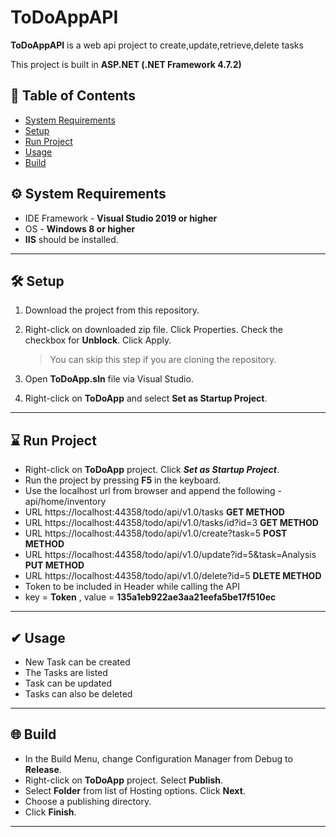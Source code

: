 # ToDoAppAPI

**ToDoAppAPI** is a web api project to create,update,retrieve,delete tasks 

This project is built in **ASP.NET  (.NET Framework 4.7.2)**


## 📒 Table of Contents 

- [System Requirements](#-system-requirements)
- [Setup](#-setup)
- [Run Project](#-run-project)
- [Usage](#-usage)
- [Build](#-build)

## ⚙ System Requirements

* IDE Framework - **Visual Studio 2019 or higher**
* OS - **Windows 8 or higher**
* **IIS** should be installed.
---
## 🛠 Setup

1. Download the project from this repository.
2. Right-click on downloaded zip file. Click Properties. Check the checkbox for **Unblock**. Click Apply.
	> You can skip this step if you are cloning the repository.
	
3. Open **ToDoApp.sln** file via Visual Studio.
4. Right-click on **ToDoApp** and select **Set as Startup Project**.

---
## ⌛ Run Project

* Right-click on **ToDoApp** project. Click _**Set as Startup Project**_.
* Run the project by pressing **F5** in the keyboard.
* Use the localhost url from browser and append the following - api/home/inventory
* URL https://localhost:44358/todo/api/v1.0/tasks     **GET METHOD**
* URL https://localhost:44358/todo/api/v1.0/tasks/id?id=3     **GET METHOD**
* URL https://localhost:44358/todo/api/v1.0/create?task=5     **POST METHOD**
* URL https://localhost:44358/todo/api/v1.0/update?id=5&task=Analysis      **PUT METHOD**
* URL https://localhost:44358/todo/api/v1.0/delete?id=5       **DLETE METHOD**
* Token to be included in Header while calling the API 
* key = **Token** , value = **135a1eb922ae3aa21eefa5be17f510ec**

---
## ✔ Usage

* New Task can be created 
* The Tasks are listed 
* Task can be updated 
* Tasks can also be deleted 

---
## 🌐 Build

* In the Build Menu, change Configuration Manager from Debug to **Release**.
* Right-click on **ToDoApp** project. Select **Publish**.
* Select **Folder** from list of Hosting options. Click **Next**.
* Choose a publishing directory. 
* Click **Finish**.
---





